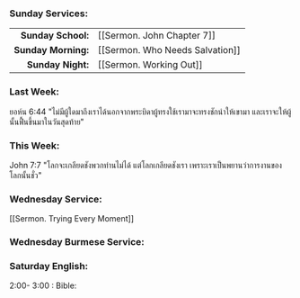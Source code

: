 ### Sunday Services:

|                     |                                 |
| ------------------: | :------------------------------ |
|  **Sunday School:** | [[Sermon. John Chapter 7]]      |
| **Sunday Morning:** | [[Sermon. Who Needs Salvation]] |
|   **Sunday Night:** | [[Sermon. Working Out]]     |

### Last Week:

ยอห์น 6:44 "ไม่มีผู้ใดมาถึงเราได้นอกจากพระบิดาผู้ทรงใช้เรามาจะทรงชักนำให้เขามา และเราจะให้ผู้นั้นฟื้นขึ้นมาในวันสุดท้าย"

### This Week:

John 7:7 "โลกจะเกลียดชังพวกท่านไม่ได้ แต่โลกเกลียดชังเรา เพราะเราเป็นพยานว่าการงานของโลกนั้นชั่ว"

### Wednesday Service:
[[Sermon. Trying Every Moment]]

### Wednesday Burmese Service:

### Saturday English:

2:00- 3:00 : Bible:
